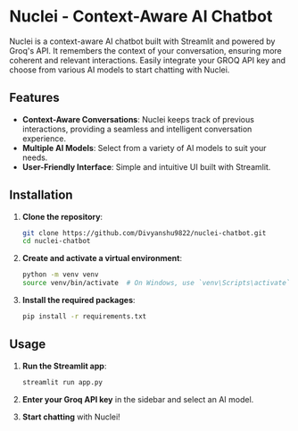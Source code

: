 # Nuclei - Context-Aware AI Chatbot

Nuclei is a context-aware AI chatbot built with Streamlit and powered by Groq's API. It remembers the context of your conversation, ensuring more coherent and relevant interactions. Easily integrate your GROQ API key and choose from various AI models to start chatting with Nuclei.

## Features

- **Context-Aware Conversations**: Nuclei keeps track of previous interactions, providing a seamless and intelligent conversation experience.
- **Multiple AI Models**: Select from a variety of AI models to suit your needs.
- **User-Friendly Interface**: Simple and intuitive UI built with Streamlit.

## Installation

1. **Clone the repository**:
    ```bash
    git clone https://github.com/Divyanshu9822/nuclei-chatbot.git
    cd nuclei-chatbot
    ```

2. **Create and activate a virtual environment**:
    ```bash
    python -m venv venv
    source venv/bin/activate  # On Windows, use `venv\Scripts\activate`
    ```

3. **Install the required packages**:
    ```bash
    pip install -r requirements.txt
    ```


## Usage

1. **Run the Streamlit app**:
    ```bash
    streamlit run app.py
    ```

2. **Enter your Groq API key** in the sidebar and select an AI model.

3. **Start chatting** with Nuclei!
